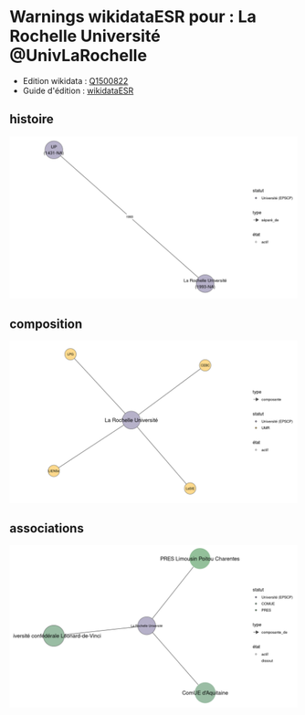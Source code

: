 Warnings wikidataESR pour : La Rochelle Université @UnivLaRochelle
================

- Edition wikidata : [Q1500822](https://www.wikidata.org/wiki/Q1500822)
- Guide d'édition : [wikidataESR](https://github.com/cpesr/wikidataESR/)



## histoire 

![Graphique non généré](https://github.com/cpesr/wikidataESR/blob/master/plots/etablissements/Q1500822-histoire.png) 



## composition 

![Graphique non généré](https://github.com/cpesr/wikidataESR/blob/master/plots/etablissements/Q1500822-composition.png) 



## associations 

![Graphique non généré](https://github.com/cpesr/wikidataESR/blob/master/plots/etablissements/Q1500822-associations.png) 

